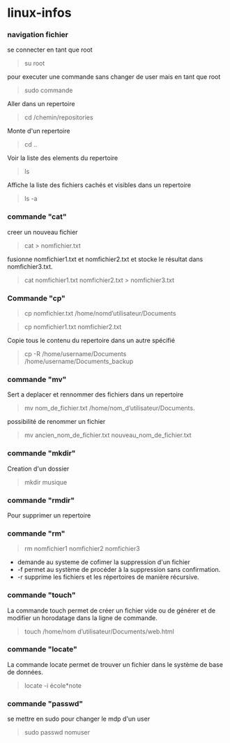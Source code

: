 # linux-infos

### navigation fichier

se connecter en tant que root
> su root

pour executer une commande sans changer de user mais en tant que root

> sudo commande

Aller dans un repertoire 

> cd /chemin/repositories 

Monte d'un repertoire 
> cd .. 

Voir la liste des elements du repertoire 

> ls 

Affiche la liste des fichiers cachés et visibles dans un repertoire 

> ls -a 

### commande "cat"

creer un nouveau fichier 
>cat > nomfichier.txt

fusionne nomfichier1.txt et nomfichier2.txt et stocke le résultat dans nomfichier3.txt.
> cat nomfichier1.txt nomfichier2.txt > nomfichier3.txt

### Commande "cp"

> cp nomfichier.txt /home/nomd’utilisateur/Documents


> cp nomfichier1.txt nomfichier2.txt

Copie tous le contenu du repertoire dans un autre spécifié
> cp -R /home/username/Documents /home/username/Documents_backup

### commande "mv" 

Sert a deplacer et rennommer des fichiers dans un repertoire 
> mv nom_de_fichier.txt /home/nom_d’utilisateur/Documents.


possibilité de renommer un fichier 
> mv ancien_nom_de_fichier.txt nouveau_nom_de_fichier.txt

### commande "mkdir" 

Creation d'un dossier 

> mkdir musique 

### commande "rmdir"

Pour supprimer un repertoire 

### commande "rm"

> rm nomfichier1 nomfichier2 nomfichier3
* demande au systeme de cofimer la suppression d'un fichier 
* -f permet au système de procéder à la suppression sans confirmation.
* -r supprime les fichiers et les répertoires de manière récursive.

### commande "touch"

La commande touch permet de créer un fichier vide ou de générer et de modifier un horodatage dans la ligne de commande.

> touch /home/nom d’utilisateur/Documents/web.html


### commande "locate"

La commande locate permet de trouver un fichier dans le système de base de données.

> locate -i école*note


### commande "passwd"
 se mettre en sudo pour changer le mdp d'un user
 > sudo passwd nomuser
 




